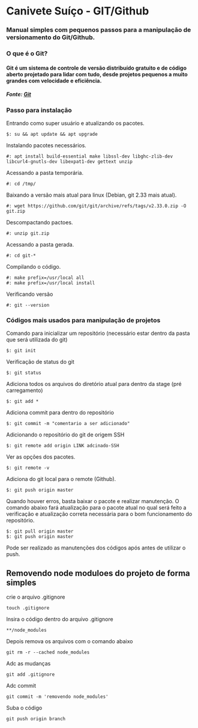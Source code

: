 # Canivete Suíço - GIT/Github


### Manual simples com pequenos passos para a manipulação de versionamento do Git/Github.


### O que é o Git?

#### <p>Git é um sistema de controle de versão distribuído gratuito e de código aberto projetado para lidar com tudo, desde projetos pequenos a muito grandes com velocidade e eficiência.</p>
##### Fonte: [Git](https://git-scm.com/)


### Passo para instalação

Entrando como super usuário e atualizando os pacotes.
```
$: su && apt update && apt upgrade
```

Instalando pacotes necessários.
```
#: apt install build-essential make libssl-dev libghc-zlib-dev libcurl4-gnutls-dev libexpat1-dev gettext unzip
``` 

Acessando a pasta temporária.
```
#: cd /tmp/
```

Baixando a versão mais atual para linux (Debian, git 2.33 mais atual).
```
#: wget https://github.com/git/git/archive/refs/tags/v2.33.0.zip -O git.zip
```

Descompactando pactoes.
```
#: unzip git.zip
```

Acessando a pasta gerada.
```
#: cd git-*
```

Compilando o código.
```
#: make prefix=/usr/local all
#: make prefix=/usr/local install
```

Verificando versão
```
#: git --version
```

### Códigos mais usados para manipulação de projetos


Comando para inicializar um repositório (necessário estar dentro da pasta que será utilizada do git)
```
$: git init
```

Verificação de status do git
```
$: git status
```

Adiciona todos os arquivos do diretório atual para dentro da stage (pré carregamento)
```
$: git add *
```

Adiciona commit para dentro do repositório
```
$: git commit -m "comentario a ser adicionado"
```

Adicionando o repositório do git de origem SSH
```
$: git remote add origin LINK adcinado-SSH
```

Ver as opções dos pacotes.
```
$: git remote -v
```

Adiciona do git local para o remote (Github).
```
$: git push origin master
```

Quando houver erros, basta baixar o pacote e realizar manutenção.
O comando abaixo fará atualização para o pacote atual no qual será feito a verificação e atualização correta necessária para o bom funcionamento do repositório.
```
$: git pull origin master
$: git push origin master
```
Pode ser realizado as manutenções dos códigos após antes de utilizar o push.


## Removendo node moduloes do projeto de forma simples

crie o arquivo .gitignore
```
touch .gitignore
```

Insira o código dentro do arquivo .gitignore
```
**/node_modules
```

Depois remova os arquivos com o comando abaixo
```
git rm -r --cached node_modules
```

Adc as mudanças
```
git add .gitignore
```

Adc commit
```
git commit -m 'removendo node_modules'
```

Suba o código
```
git push origin branch
```
